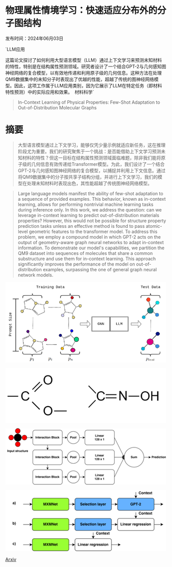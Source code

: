# 物理属性情境学习：快速适应分布外的分子图结构

发布时间：2024年06月03日

`LLM应用

这篇论文探讨了如何利用大型语言模型（LLM）通过上下文学习来预测未知材料的特性，特别是在结构属性预测领域。研究者设计了一个结合GPT-2与几何感知图神经网络的复合模型，以有效地传递和利用原子级的几何信息。这种方法在处理QM9数据集中的未知分子时表现出了优越的性能，超越了传统的图神经网络模型。因此，这项工作属于LLM应用类别，因为它展示了LLM在特定任务（即材料特性预测）中的实际应用和效果。` `材料科学`

> In-Context Learning of Physical Properties: Few-Shot Adaptation to Out-of-Distribution Molecular Graphs

# 摘要

> 大型语言模型通过上下文学习，能够仅凭少量示例就适应新任务，这在推理阶段尤为重要。我们的研究聚焦于一个挑战：是否能借助上下文学习预测未知材料的特性？但这一目标在结构属性预测领域面临难题，除非我们能将原子级的几何信息有效传递给Transformer模型。为此，我们设计了一个结合GPT-2与几何感知图神经网络的复合模型，以捕捉并利用上下文信息。通过将QM9数据集中的分子按共享子结构分组，并进行上下文学习，我们的模型在处理未知材料时表现出色，其性能超越了传统图神经网络模型。

> Large language models manifest the ability of few-shot adaptation to a sequence of provided examples. This behavior, known as in-context learning, allows for performing nontrivial machine learning tasks during inference only. In this work, we address the question: can we leverage in-context learning to predict out-of-distribution materials properties? However, this would not be possible for structure property prediction tasks unless an effective method is found to pass atomic-level geometric features to the transformer model. To address this problem, we employ a compound model in which GPT-2 acts on the output of geometry-aware graph neural networks to adapt in-context information. To demonstrate our model's capabilities, we partition the QM9 dataset into sequences of molecules that share a common substructure and use them for in-context learning. This approach significantly improves the performance of the model on out-of-distribution examples, surpassing the one of general graph neural network models.

![物理属性情境学习：快速适应分布外的分子图结构](../../../paper_images/2406.01808/toc.png)

![物理属性情境学习：快速适应分布外的分子图结构](../../../paper_images/2406.01808/ester_oxime.png)

![物理属性情境学习：快速适应分布外的分子图结构](../../../paper_images/2406.01808/mxmnet.png)

![物理属性情境学习：快速适应分布外的分子图结构](../../../paper_images/2406.01808/ablation.png)

[Arxiv](https://arxiv.org/abs/2406.01808)